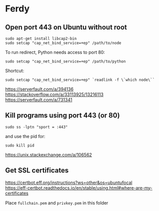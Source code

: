 # Ferdy

## Open port 443 on Ubuntu without root

    sudo apt-get install libcap2-bin
    sudo setcap "cap_net_bind_service=+ep" /path/to/node

To run redirect, Python needs access to port 80:

    sudo setcap "cap_net_bind_service=+ep" /path/to/python

Shortcut:

    sudo setcap "cap_net_bind_service=+ep" `readlink -f \`which node\``

https://serverfault.com/a/394136
https://stackoverflow.com/a/33113925/13216113
https://serverfault.com/a/731341

## Kill programs using port 443 (or 80)

    sudo ss -lptn "sport = :443"

and use the pid for:

    sudo kill pid

https://unix.stackexchange.com/a/106562

## Get SSL certificates

https://certbot.eff.org/instructions?ws=other&os=ubuntufocal  
https://eff-certbot.readthedocs.io/en/stable/using.html#where-are-my-certificates

Place `fullchain.pem` and `privkey.pem` in this folder
